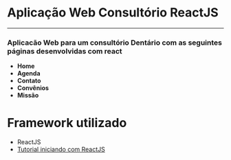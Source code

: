 #  **Aplicação Web Consultório ReactJS**
---
### Aplicacão Web para um consultório Dentário com as seguintes páginas desenvolvidas com react 
* **Home** 
* **Agenda** 
* **Contato**
* **Convênios**
* **Missão**

# Framework utilizado
* ReactJS
* [Tutorial iniciando com ReactJS](https://www.visualdicas)
